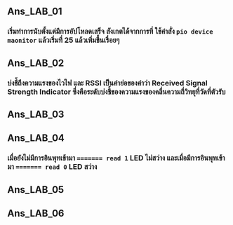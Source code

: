 ## Ans_LAB_01
  ### เริ่มทำการนับตั้งแต่มีการอัปโหลดเสร็จ สังเกตได้จากการที่ ใช้คำสั่ง `pio device maonitor` แล้วเริ่มที่ 25 แล้วเพิ่มขึ้นเรื่อยๆ
## Ans_LAB_02
  ### บ่งชึ้ถึงความแรงของไวไฟ และ RSSI เป็นคำย่อของคำว่า Received Signal Strength Indicator ซึ่งคือระดับบ่งชี้ของความแรงของคลื่นความถี่วิทยุที่วัดที่ตัวรับ
## Ans_LAB_03
  ### 
## Ans_LAB_04
  ### เมื่อยังไม่มีการอินพุทเข้ามา `======= read 1` LED ไม่สว่าง และเมื่อมีการอินพุทเข้ามา `======= read 0` LED สว่าง
## Ans_LAB_05
  ### 
## Ans_LAB_06
  ### 
